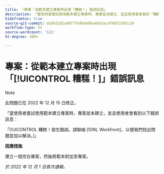 ```yaml
---
title: 「專案：從範本建立專案時出現「糟糕！」錯誤訊息」
description: 「當使用者嘗試使用範本建立專案時，專案並未建立，並且使用者會看到「糟糕！」錯誤訊息。發生錯誤。 請聯絡 Workfront，以便我們找出問題並加以修正。」
hidefromtoc: true
source-git-commit: da562182a96fffe9bde86a4da2ecdf8072505c20
workflow-type: ht
source-wordcount: '121'
ht-degree: 100%

---
```



# 專案：從範本建立專案時出現「[!UICONTROL 糟糕！]」錯誤訊息

>[!NOTE]
>
>此問題已在 2022 年 12 月 15 日修正。

「當使用者嘗試使用範本建立專案時，專案並未建立，並且使用者會看到以下錯誤訊息：

「[!UICONTROL 糟糕！發生錯誤。請聯絡 [!DNL Workfront]，以便我們找出問題並加以解決。]」

**因應措施**

建立一個空白專案，然後將範本附加至專案。

_於 2022 年 12 月 1 日首次通報。_


